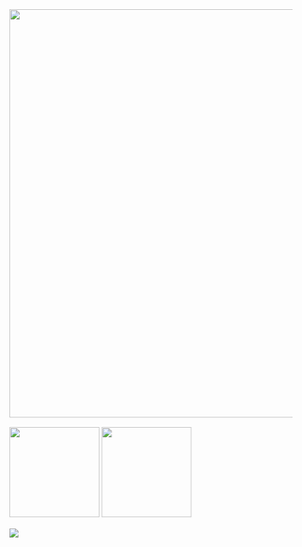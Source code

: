 <div>
  <img width="725px" src="https://github-profile-summary-cards.vercel.app/api/cards/profile-details?username=chou-dai&count_private=true&theme=github_dark" />
</div>

<br>

<div align="left">
  <img height="160px" src="https://github-readme-stats-44j0xm7qr-chou-dai.vercel.app/api?username=chou-dai&show_icons=true&count_private=true&theme=github_dark" />
  <img height="160px" src="https://github-readme-stats.vercel.app/api/top-langs/?username=chou-dai&layout=compact&theme=github_dark" />
</div>

<br>

<div>
  <img src="https://github-profile-trophy-o1p7.vercel.app/?username=chou-dai&theme=darkhub&column=7&count_private=true" />
</div>
